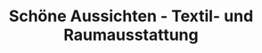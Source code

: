 ---
title: "Schöne Aussichten - Textil- und Raumausstattung"
url: /ruesselsheim-am-main/schoene-aussichten-textil-und-raumausstattung/
shop: Textil
---